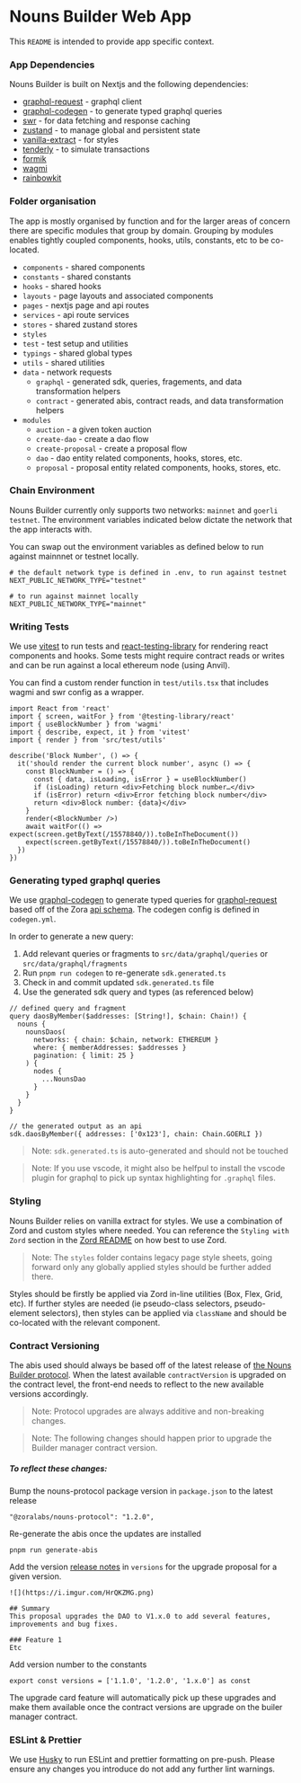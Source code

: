 # Nouns Builder Web App

This `README` is intended to provide app specific context.

### App Dependencies

Nouns Builder is built on Nextjs and the following dependencies:

- [graphql-request](https://www.npmjs.com/package/graphql-request) - graphql client
- [graphql-codegen](https://the-guild.dev/graphql/codegen) - to generate typed graphql queries
- [swr](https://swr.vercel.app/) - for data fetching and response caching
- [zustand](https://github.com/pmndrs/zustand) - to manage global and persistent state
- [vanilla-extract](https://vanilla-extract.style/) - for styles
- [tenderly](https://docs.tenderly.co/simulations-and-forks/simulation-api) - to simulate transactions
- [formik](https://formik.org/docs/api/formik)
- [wagmi](https://wagmi.sh/)
- [rainbowkit](https://www.rainbowkit.com/)

### Folder organisation

The app is mostly organised by function and for the larger areas of concern there are specific modules that group by domain. Grouping by modules enables tightly coupled components, hooks, utils, constants, etc to be co-located.

- `components` - shared components
- `constants` - shared constants
- `hooks` - shared hooks
- `layouts` - page layouts and associated components
- `pages` - nextjs page and api routes
- `services` - api route services
- `stores` - shared zustand stores
- `styles`
- `test` - test setup and utilities
- `typings` - shared global types
- `utils` - shared utilities
- `data` - network requests
  - `graphql` - generated sdk, queries, fragements, and data transformation helpers
  - `contract` - generated abis, contract reads, and data transformation helpers
- `modules`
  - `auction` - a given token auction
  - `create-dao` - create a dao flow
  - `create-proposal` - create a proposal flow
  - `dao` - dao entity related components, hooks, stores, etc.
  - `proposal` - proposal entity related components, hooks, stores, etc.

### Chain Environment

Nouns Builder currently only supports two networks: `mainnet` and `goerli testnet`. The environment variables indicated below dictate the network that the app interacts with.

You can swap out the environment variables as defined below to run against mainnnet or testnet locally.

```
# the default network type is defined in .env, to run against testnet
NEXT_PUBLIC_NETWORK_TYPE="testnet"

# to run against mainnet locally
NEXT_PUBLIC_NETWORK_TYPE="mainnet"
```

### Writing Tests

We use [vitest](https://vitest.dev) to run tests and [react-testing-library](https://testing-library.com/docs/react-testing-library/intro) for rendering react components and hooks. Some tests might require contract reads or writes and can be run against a local ethereum node (using Anvil).

You can find a custom render function in `test/utils.tsx` that includes wagmi and swr config as a wrapper.

```
import React from 'react'
import { screen, waitFor } from '@testing-library/react'
import { useBlockNumber } from 'wagmi'
import { describe, expect, it } from 'vitest'
import { render } from 'src/test/utils'

describe('Block Number', () => {
  it('should render the current block number', async () => {
    const BlockNumber = () => {
      const { data, isLoading, isError } = useBlockNumber()
      if (isLoading) return <div>Fetching block number…</div>
      if (isError) return <div>Error fetching block number</div>
      return <div>Block number: {data}</div>
    }
    render(<BlockNumber />)
    await waitFor(() => expect(screen.getByText(/15578840/)).toBeInTheDocument())
    expect(screen.getByText(/15578840/)).toBeInTheDocument()
  })
})
```

### Generating typed graphql queries

We use [graphql-codegen](https://www.the-guild.dev/graphql/codegen) to generate typed queries for [graphql-request](https://github.com/jasonkuhrt/graphql-request) based off of the Zora [api schema](https://api.zora.co/graphql). The codegen config is defined in `codegen.yml`.

In order to generate a new query:

1. Add relevant queries or fragments to `src/data/graphql/queries` or `src/data/graphql/fragments`
2. Run `pnpm run codegen` to re-generate `sdk.generated.ts`
3. Check in and commit updated `sdk.generated.ts` file
4. Use the generated sdk query and types (as referenced below)

```
// defined query and fragment
query daosByMember($addresses: [String!], $chain: Chain!) {
  nouns {
    nounsDaos(
      networks: { chain: $chain, network: ETHEREUM }
      where: { memberAddresses: $addresses }
      pagination: { limit: 25 }
    ) {
      nodes {
        ...NounsDao
      }
    }
  }
}

// the generated output as an api
sdk.daosByMember({ addresses: ['0x123'], chain: Chain.GOERLI })
```

> Note: `sdk.generated.ts` is auto-generated and should not be touched

> Note: If you use vscode, it might also be helfpul to install the vscode plugin for graphql to pick up syntax highlighting for `.graphql` files.

### Styling

Nouns Builder relies on vanilla extract for styles. We use a combination of Zord and custom styles where needed. You can reference the `Styling with Zord` section in the [Zord README](/packages/zoralabs-zord/README.md) on how best to use Zord.

> Note: The `styles` folder contains legacy page style sheets, going forward only any globally applied styles should be further added there.

Styles should be firstly be applied via Zord in-line utilities (Box, Flex, Grid, etc). If further styles are needed (ie pseudo-class selectors, pseudo-element selectors), then styles can be applied via `className` and should be co-located with the relevant component.

### Contract Versioning

The abis used should always be based off of the latest release of [the Nouns Builder protocol](https://github.com/ourzora/nouns-protocol/releases). When the latest available `contractVersion` is upgraded on the contract level, the front-end needs to reflect to the new available versions accordingly.

> Note: Protocol upgrades are always additive and non-breaking changes.

> Note: The following changes should happen prior to upgrade the Builder manager contract version.

##### To reflect these changes:

Bump the nouns-protocol package version in `package.json` to the latest release

```
"@zoralabs/nouns-protocol": "1.2.0",
```

Re-generate the abis once the updates are installed

```
pnpm run generate-abis
```

Add the version [release notes](https://github.com/ourzora/nouns-protocol/releases) in `versions` for the upgrade proposal for a given version.

```
![](https://i.imgur.com/HrQKZMG.png)

## Summary
This proposal upgrades the DAO to V1.x.0 to add several features, improvements and bug fixes.

### Feature 1
Etc
```

Add version number to the constants

```
export const versions = ['1.1.0', '1.2.0', '1.x.0'] as const
```

The upgrade card feature will automatically pick up these upgrades and make them available once the contract versions are upgrade on the builer manager contract.

### ESLint & Prettier

We use [Husky](https://github.com/typicode/husky) to run ESLint and prettier formatting on pre-push. Please ensure any changes you introduce do not add any further lint warnings.
